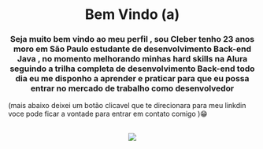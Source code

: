 #  <h1 style: align="center" color: red >Bem Vindo (a) </h1>  <h3 style: align="center" > Seja muito bem vindo ao meu perfil , sou Cleber tenho 23 anos moro em São Paulo estudante de desenvolvimento Back-end Java , no momento melhorando minhas hard skills na  Alura seguindo a trilha completa de desenvolvimento Back-end todo dia eu me disponho a aprender e praticar para que eu possa entrar no mercado de trabalho como desenvolvedor  

<p>(mais abaixo deixei um botão clicavel que te direcionara para meu linkdin voce pode ficar a vontade para entrar em contato comigo )&#128513;</p>

  
   
    


   
   
   
 
  <br>  
   <div style: align="center"  > 
         <a href="https://www.linkedin.com/in/cleber-batista-bab520200/" target="_blank"><img src="https://img.shields.io/badge/-LinkedIn-%230077B5?style=for-the-               badge&logo=linkedin&logoColor=white" target="_blank"></a> 
</div>
